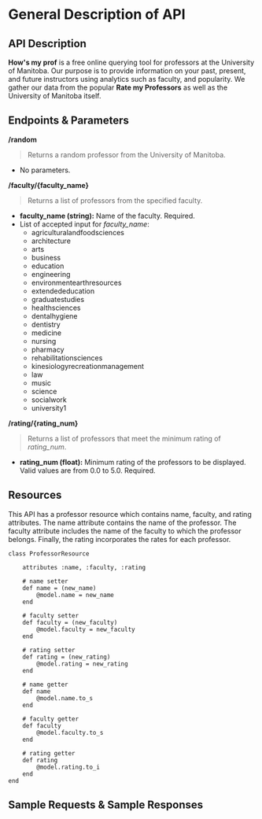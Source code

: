 # General Description of API

## API Description
**How's my prof** is a free online querying tool for professors at the University of Manitoba. Our purpose is to provide information on your past, present, and future instructors using analytics such as faculty, and popularity. We gather our data from the popular **Rate my Professors** as well as the University of Manitoba itself.
## Endpoints & Parameters

**/random**
> Returns a random professor from the University of Manitoba.
- No parameters.

**/faculty/{faculty_name}**
> Returns a list of professors from the specified faculty.
- **faculty_name (string):** Name of the faculty. Required.
- List of accepted input for _faculty_name_:
    - agriculturalandfoodsciences
    - architecture
    - arts
    - business
    - education
    - engineering
    - environmentearthresources
    - extendededucation
    - graduatestudies
    - healthsciences
    - dentalhygiene
    - dentistry
    - medicine
    - nursing
    - pharmacy
    - rehabilitationsciences
    - kinesiologyrecreationmanagement
    - law
    - music
    - science
    - socialwork
    - university1

**/rating/{rating_num}**
> Returns a list of professors that meet the minimum rating of _rating_num_.
- **rating_num (float):** Minimum rating of the professors to be displayed. Valid values are from 0.0 to 5.0. Required.

## Resources
This API has a professor resource which contains name, faculty, and rating attributes. The name attribute contains the name of the professor. The faculty attribute includes the name of the faculty to which the professor belongs. Finally, the rating incorporates the rates for each professor.

```
class ProfessorResource 
    
    attributes :name, :faculty, :rating
    
    # name setter
    def name = (new_name)
        @model.name = new_name
    end
    
    # faculty setter 
    def faculty = (new_faculty)
        @model.faculty = new_faculty
    end
    
    # rating setter
    def rating = (new_rating)
        @model.rating = new_rating
    end
    
    # name getter
    def name 
        @model.name.to_s
    end
    
    # faculty getter
    def faculty 
        @model.faculty.to_s
    end
    
    # rating getter
    def rating
        @model.rating.to_i
    end
end
```

## Sample Requests & Sample Responses
